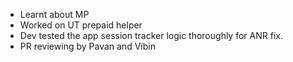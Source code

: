 
- Learnt about MP
- Worked on UT prepaid helper 
- Dev tested the app session tracker logic thoroughly for ANR fix. 
- PR reviewing by Pavan and Vibin

